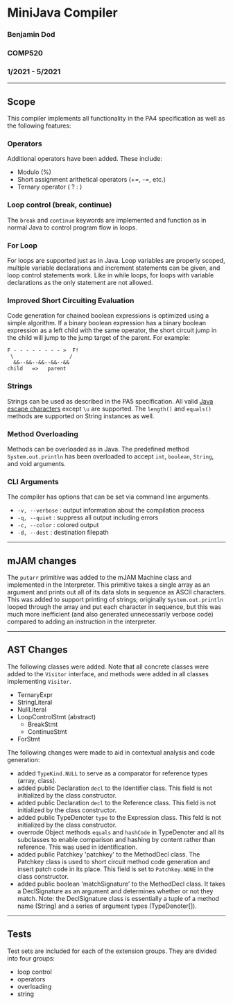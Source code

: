 # MiniJava Compiler
### Benjamin Dod
### COMP520
### 1/2021 - 5/2021
---

## Scope

This compiler implements all functionality in the PA4 specification as well as the following features:

### Operators

Additional operators have been added. These include:

 - Modulo (%)
 - Short assignment arithetical operators (+=, -=, etc.)
 - Ternary operator ( ? : )


### Loop control (break, continue)

The `break` and `continue` keywords are implemented and function as in normal Java to control program flow in loops. 

### For Loop

For loops are supported just as in Java. Loop variables are properly scoped, multiple variable declarations and increment statements can be given, and loop control statements work. Like in while loops, for loops with variable declarations as the only statement are not allowed.

### Improved Short Circuiting Evaluation

Code generation for chained boolean expressions is optimized using a simple algorithm. If a binary boolean expression has a binary boolean expression as a left child with the same operator, the short circuit jump in the child will jump to the jump target of the parent. For example:

```
F - - - - - - - - >  F!
 \                  /
  &&--&&--&&--&&--&&
child   =>   parent
```


### Strings

Strings can be used as described in the PA5 specification. All valid [Java escape characters](https://docs.oracle.com/javase/tutorial/java/data/characters.html) except `\u` are supported. The `length()` and `equals()` methods are supported on String instances as well.

### Method Overloading

Methods can be overloaded as in Java. The predefined method `System.out.println` has been overloaded to accept `int`, `boolean`, `String`, and void arguments.

### CLI Arguments

The compiler has options that can be set via command line arguments.

 - `-v, --verbose`  : output information about the compilation process
 - `-q, --quiet`    : suppress all output including errors
 - `-c, --color`    : colored output
 - `-d, --dest`     : destination filepath

---
## mJAM changes

The `putarr` primitive was added to the mJAM Machine class and implemented in the Interpreter. This primitive takes a single array as an argument and prints out all of its data slots in sequence as ASCII characters. This was added to support printing of strings; originally `System.out.println` looped through the array and put each character in sequence, but this was much more inefficient (and also generated unnecessarily verbose code) compared to adding an instruction in the interpreter.

---

## AST Changes

The following classes were added. Note that all concrete classes were added to the `Visitor` interface, and methods were added in all classes implementing `Visitor`.

  - TernaryExpr
  - StringLiteral
  - NullLiteral
  - LoopControlStmt (abstract)
    - BreakStmt
    - ContinueStmt
  - ForStmt

The following changes were made to aid in contextual analysis and code generation:

 - added `TypeKind.NULL` to serve as a comparator for reference types (array, class).
 - added public Declaration `decl` to the Identifier class. This field is not initialized by the class constructor.
 - added public Declaration `decl` to the Reference class. This field is not initialized by the class constructor.
 - added public TypeDenoter `type` to the Expression class. This feld is not initialized by the class constructor.
 - overrode Object methods `equals` and `hashCode` in TypeDenoter and all its subclasses to enable comparison and hashing by content rather than reference. This was used in identification.
 - added public Patchkey 'patchkey' to the MethodDecl class. The Patchkey class is used to short circuit method code generation and insert patch code in its place. This field is set to `Patchkey.NONE` in the class constructor.
 - added public boolean 'matchSignature' to the MethodDecl class. It takes a DeclSignature as an argument and determines whether or not they match. Note: the DeclSignature class is essentially a tuple of a method name (String) and a series of argument types (TypeDenoter[]).

---

## Tests

Test sets are included for each of the extension groups. They are divided into four groups:
 - loop control
 - operators
 - overloading
 - string